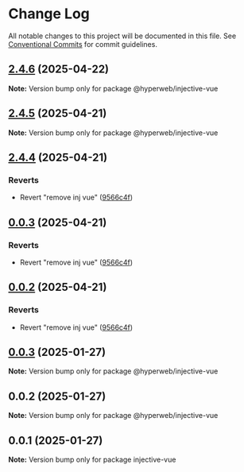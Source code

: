 # Change Log

All notable changes to this project will be documented in this file.
See [Conventional Commits](https://conventionalcommits.org) for commit guidelines.

## [2.4.6](https://github.com/hyperweb-io/create-interchain-app/compare/@hyperweb/injective-vue@2.4.5...@hyperweb/injective-vue@2.4.6) (2025-04-22)

**Note:** Version bump only for package @hyperweb/injective-vue





## [2.4.5](https://github.com/hyperweb-io/create-interchain-app/compare/@hyperweb/injective-vue@2.4.4...@hyperweb/injective-vue@2.4.5) (2025-04-21)

**Note:** Version bump only for package @hyperweb/injective-vue





## [2.4.4](https://github.com/hyperweb-io/create-interchain-app/compare/@hyperweb/injective-vue@0.0.3...@hyperweb/injective-vue@2.4.4) (2025-04-21)


### Reverts

* Revert "remove inj vue" ([9566c4f](https://github.com/hyperweb-io/create-interchain-app/commit/9566c4f5b1fe670fc3490dcf60a0fa7f67812a1a))





## [0.0.3](https://github.com/hyperweb-io/create-interchain-app/compare/@hyperweb/injective-vue@0.0.3...@hyperweb/injective-vue@0.0.3) (2025-04-21)


### Reverts

* Revert "remove inj vue" ([9566c4f](https://github.com/hyperweb-io/create-interchain-app/commit/9566c4f5b1fe670fc3490dcf60a0fa7f67812a1a))





## [0.0.2](https://github.com/hyperweb-io/create-interchain-app/compare/@hyperweb/injective-vue@0.0.3...@hyperweb/injective-vue@0.0.2) (2025-04-21)


### Reverts

* Revert "remove inj vue" ([9566c4f](https://github.com/hyperweb-io/create-interchain-app/commit/9566c4f5b1fe670fc3490dcf60a0fa7f67812a1a))





## [0.0.3](https://github.com/hyperweb-io/create-interchain-app/compare/@hyperweb/injective-vue@0.0.2...@hyperweb/injective-vue@0.0.3) (2025-01-27)

**Note:** Version bump only for package @hyperweb/injective-vue





## 0.0.2 (2025-01-27)

**Note:** Version bump only for package @hyperweb/injective-vue





## 0.0.1 (2025-01-27)

**Note:** Version bump only for package injective-vue
